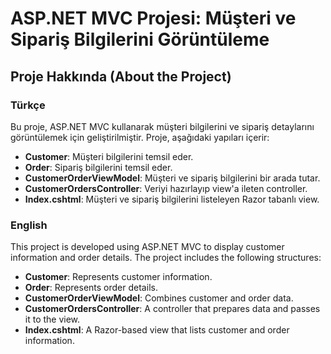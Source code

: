 ﻿# ASP.NET MVC Projesi: Müşteri ve Sipariş Bilgilerini Görüntüleme

## Proje Hakkında (About the Project)

### Türkçe
Bu proje, ASP.NET MVC kullanarak müşteri bilgilerini ve sipariş detaylarını görüntülemek için geliştirilmiştir. 
Proje, aşağıdaki yapıları içerir:
- **Customer**: Müşteri bilgilerini temsil eder.
- **Order**: Sipariş bilgilerini temsil eder.
- **CustomerOrderViewModel**: Müşteri ve sipariş bilgilerini bir arada tutar.
- **CustomerOrdersController**: Veriyi hazırlayıp view'a ileten controller.
- **Index.cshtml**: Müşteri ve sipariş bilgilerini listeleyen Razor tabanlı view.

### English
This project is developed using ASP.NET MVC to display customer information and order details. 
The project includes the following structures:
- **Customer**: Represents customer information.
- **Order**: Represents order details.
- **CustomerOrderViewModel**: Combines customer and order data.
- **CustomerOrdersController**: A controller that prepares data and passes it to the view.
- **Index.cshtml**: A Razor-based view that lists customer and order information.

